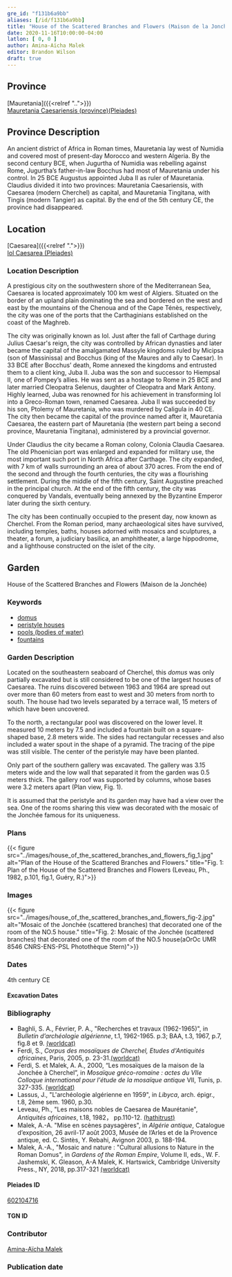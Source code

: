 ```yaml
---
gre_id: "f131b6a9bb"
aliases: [/id/f131b6a9bb]
title: "House of the Scattered Branches and Flowers (Maison de la Jonchée)"
date: 2020-11-16T10:00:00-04:00
latlon: [ 0, 0 ]
author: Amina-Aïcha Malek
editor: Brandon Wilson
draft: true
---
```


## Province

[Mauretania]({{<relref "..">}}) \
[Mauretania Caesariensis (province)(Pleiades)](https://pleiades.stoa.org/places/981532)

## Province Description

An ancient district of Africa in Roman times, Mauretania lay west of Numidia and covered most of present-day Morocco and western Algeria. By the second century BCE, when Jugurtha of Numidia was rebelling against Rome, Jugurtha’s father-in-law Bocchus had most of Mauretania under his control. In 25 BCE Augustus appointed Juba II as ruler of Mauretania. Claudius divided it into two provinces: Mauretania Caesariensis, with Caesarea (modern Cherchel) as capital, and Mauretania Tingitana, with Tingis (modern Tangier) as capital. By the end of the 5th century CE, the province had disappeared.

## Location

[Caesarea]({{<relref ".">}}) \
[Iol Caesarea (Pleiades)](https://pleiades.stoa.org/places/295279)

### Location Description

A prestigious city on the southwestern shore of the Mediterranean Sea, Caesarea is located approximately 100 km west of Algiers. Situated on the border of an upland plain dominating the sea and bordered on the west and east by the mountains of the Chenoua and of the Cape Ténès, respectively, the city was one of the ports that the Carthaginians established on the coast of the Maghreb.

The city was originally known as Iol. Just after the fall of Carthage during Julius Caesar's reign, the city was controlled by African dynasties and later became the capital of the amalgamated Massyle kingdoms ruled by Micipsa (son of Massinissa) and Bocchus (king of the Maures and ally to Caesar). In 33 BCE after Bocchus’ death, Rome annexed the kingdoms and entrusted them to a client king, Juba II. Juba was the son and successor to Hiempsal II, one of Pompey’s allies. He was sent as a hostage to Rome in 25 BCE and later married Cleopatra Selenus, daughter of Cleopatra and Mark Antony. Highly learned, Juba was renowned for his achievement in transforming Iol into a Greco-Roman town, renamed Caesarea. Juba II was succeeded by his son, Ptolemy of Mauretania, who was murdered by Caligula in 40 CE. The city then became the capital of the province named after it, Mauretania Caesarea, the eastern part of Mauretania (the western part being a second province, Mauretania Tingitana), administered by a provincial governor.

Under Claudius the city became a Roman colony, Colonia Claudia Caesarea. The old Phoenician port was enlarged and expanded for military use, the most important such port in North Africa after Carthage. The city expanded, with 7 km of walls surrounding an area of about 370 acres. From the end of the second and through the fourth centuries, the city was a flourishing settlement. During the middle of the fifth century, Saint Augustine preached in the principal church. At the end of the fifth century, the city was conquered by Vandals, eventually being annexed by the Byzantine Emperor later during the sixth century.

The city has been continually occupied to the present day, now known as Cherchel. From the Roman period, many archaeological sites have survived, including temples, baths, houses adorned with mosaics and sculptures, a theater, a forum, a judiciary basilica, an amphitheater, a large hippodrome, and a lighthouse constructed on the islet of the city.

<!--## Sublocation-->

<!--### Sublocation Description-->

## Garden
House of the Scattered Branches and Flowers (Maison de la Jonchée)

### Keywords
- [domus](http://vocab.getty.edu/page/aat/300005506)
- [peristyle houses](http://vocab.getty.edu/page/aat/300005452)
- [pools (bodies of water)](http://vocab.getty.edu/page/aat/300008692)
- [fountains](http://vocab.getty.edu/page/aat/300006179)

### Garden Description
Located on the southeastern seaboard of Cherchel, this *domus* was only partially excavated but is still considered to be one of the largest houses of Caesarea.  The ruins discovered between 1963 and 1964 are spread out over more than 60 meters from east to west and 30 meters from north to south.  The house had two levels separated by a terrace wall, 15 meters of which have been uncovered.

To the north, a rectangular pool was discovered on the lower level.  It measured 10 meters by 7.5 and included a fountain built on a square-shaped base, 2.8 meters wide.  The sides had rectangular recesses and also included a water spout in the shape of a pyramid. The tracing of the pipe was still visible. The center of the peristyle may have been planted.

Only part of the southern gallery was excavated. The gallery was 3.15 meters wide and the low wall that separated it from the garden was 0.5 meters thick. The gallery roof was supported by columns, whose bases were 3.2 meters apart (Plan view, Fig. 1).

It is assumed that the peristyle and its garden may have had a view over the sea. One of the rooms sharing this view was decorated with the mosaic of the Jonchée famous for its uniqueness.

### Plans
{{< figure src="../images/house_of_the_scattered_branches_and_flowers_fig_1.jpg" alt="Plan of the House of the Scattered Branches and Flowers." title="Fig. 1: Plan of the House of the Scattered Branches and Flowers (Leveau, Ph., 1982, p.101, fig.1, Guéry, R.)">}}

### Images
{{< figure src="../images/house_of_the_scattered_branches_and_flowers_fig-2.jpg" alt="Mosaic of the Jonchée (scattered branches) that decorated one of the room of the NO.5 house." title="Fig. 2: Mosaic of the Jonchée (scattered branches) that decorated one of the room of the NO.5 house(aOrOc UMR 8546 CNRS-ENS-PSL Photothèque Stern)">}}
### Dates
4th century CE
#### Excavation Dates

### Bibliography
*  Baghli, S. A., Février, P. A., "Recherches et travaux (1962-1965)", in *Bulletin d’archéologie algérienne*, t.1, 1962-1965. p.3; BAA, t.3, 1967, p.7, fig.8 et 9. [(worldcat)](http://www.worldcat.org/oclc/491480973)
*  Ferdi, S., *Corpus des mosaïques de Cherchel, Etudes d'Antiquités africaines*, Paris, 2005, p. 23-31.[(worldcat)](http://www.worldcat.org/oclc/1006126274)
* Ferdi, S. et Malek, A. A., 2000, “Les mosaïques de la maison de la Jonchée à Cherchel”, in *Mosaïque gréco-romaine : actes du VIIe Colloque international pour l'étude de la mosaïque antique*
 VII, Tunis, p. 327-335. [(worldcat)](http://www.worldcat.org/oclc/949183567)
*  Lassus, J., "L'archéologie algérienne en 1959", in *Libyca*, arch. épigr., t.8, 2ème sem. 1960, p.30.
*  Leveau, Ph., "Les maisons nobles de Caesarea de Maurétanie", *Antiquités africaines*, t.18, 1982， pp.110-12. [(hathitrust)](https://catalog.hathitrust.org/Record/008568139)
* Malek, A.-A. "Mise en scènes paysagères", in *Algérie antique*, Catalogue d’exposition, 26 avril-17 août 2003, Musée de l’Arles et de la Provence antique, ed. C. Sintès, Y. Rebahi, Avignon 2003, p. 188-194.
* Malek, A.-A., "Mosaic and nature : "Cultural allusions to Nature in the Roman Domus", in *Gardens of the Roman Empire*, Volume II, eds., W. F. Jashemski, K. Gleason, A-A Malek, K. Hartswick, Cambridge University Press., NY, 2018, pp.317-321 [(worldcat)](http://www.worldcat.org/oclc/1021392532)

#### Pleiades ID

[602104716](https://pleiades.stoa.org/places/602104716)

#### TGN ID

### Contributor

[Amina-Aïcha Malek](http://worldcat.org/identities/lccn-n2012075871/)

### Publication date

<!--07 July 2020-->

<!--### Related articles-->

<!-- Links to other related articles. Leave blank for now -->
